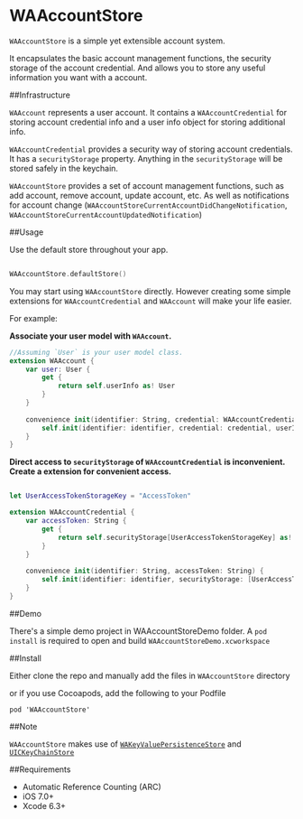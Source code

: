 # WAAccountStore

`WAAccountStore` is a simple yet extensible account system.

It encapsulates the basic account management functions, the security storage of the account credential. And allows you to store any useful information you want with a account.

##Infrastructure

`WAAccount` represents a user account. It contains a `WAAccountCredential` for storing account credential info and a user info object for storing additional info.

`WAAccountCredential` provides a security way of storing account credentials. It has a `securityStorage` property. Anything in the `securityStorage` will be stored safely in the keychain.

`WAAccountStore` provides a set of account management functions, such as add account, remove account, update account, etc. As well as notifications for account change (`WAAccountStoreCurrentAccountDidChangeNotification`, `WAAccountStoreCurrentAccountUpdatedNotification`)

##Usage

Use the default store throughout your app.

```swift

WAAccountStore.defaultStore()

```

You may start using `WAAccountStore` directly. However creating some simple extensions for `WAAccountCredential` and `WAAccount` will make your life easier.

For example:

__Associate your user model with `WAAccount`.__

```swift
//Assuming `User` is your user model class.
extension WAAccount {
    var user: User {
        get {
            return self.userInfo as! User
        }
    }
    
    convenience init(identifier: String, credential: WAAccountCredential, user: User) {
        self.init(identifier: identifier, credential: credential, userInfo: user)
    }
}
```

__Direct access to `securityStorage` of `WAAccountCredential` is inconvenient. Create a extension for convenient access.__

```swift

let UserAccessTokenStorageKey = "AccessToken"

extension WAAccountCredential {
    var accessToken: String {
        get {
            return self.securityStorage[UserAccessTokenStorageKey] as! String
        }
    }
    
    convenience init(identifier: String, accessToken: String) {
        self.init(identifier: identifier, securityStorage: [UserAccessTokenStorageKey: accessToken])
    }
}

```

##Demo

There's a simple demo project in WAAccountStoreDemo folder. A `pod install` is required to open and build `WAAccountStoreDemo.xcworkspace`

##Install

Either clone the repo and manually add the files in `WAAccountStore` directory

or if you use Cocoapods, add the following to your Podfile

	pod 'WAAccountStore'


##Note

`WAAccountStore` makes use of [`WAKeyValuePersistenceStore`](https://github.com/YuAo/WAKeyValuePersistenceStore) and [`UICKeyChainStore`](https://github.com/kishikawakatsumi/UICKeyChainStore)

##Requirements

* Automatic Reference Counting (ARC)
* iOS 7.0+
* Xcode 6.3+
